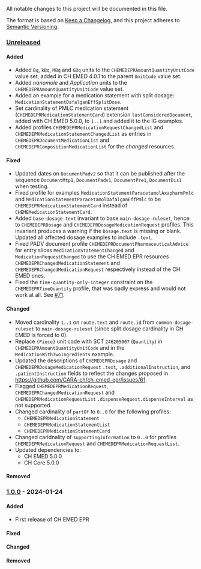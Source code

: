 All notable changes to this project will be documented in this file.

The format is based on [Keep a Changelog](https://keepachangelog.com/en/1.1.0/),
and this project adheres to [Semantic Versioning](https://semver.org/spec/v2.0.0.html).

### [Unreleased]

#### Added

- Added `Bq`, `kBq`, `MBq` and `GBq` units to the `CHEMEDEPRAmountQuantityUnitCode`  value set, added in CH EMED 4.0.1 to the parent `UnitCode` value set.
- Added _nanomole_ and _Application_ units to the `CHEMEDEPRAmountQuantityUnitCode` value set.
- Added an example for a medication statement with split dosage: `MedicationStatementDafalganEffSplitDose`.
- Set cardinality of PMLC medication statement (`CHEMEDEPRMedicationStatementCard`) extension `lastConsideredDocument`, added with CH EMED 5.0.0, to `1..1` and added it to the IG examples.
- Added profiles `CHEMEDEPRMedicationRequestChangedList` and `CHEMEDEPRMedicationStatementChangedList` as entries in `CHEMEDEPRDocumentMedicationList` and `CHEMEDEPRCompositionMedicationList` for the _changed_ resources.

#### Fixed

- Updated dates on `DocumentPadv2` so that it can be published after the sequence `DocumentMtp1`, `DocumentPadv1`, `DocumentPre1`, `DocumentDis1` when testing.
- Fixed profile for examples `MedicationStatementParacetamolAxapharmPmlc` and `MedicationStatementParacetamolDafalganEffPmlc` to be `CHEMEDEPRMedicationStatementCard` instead of `CHEMEMedicationStatementCard`.
- Added `base-dosage-text` invariant to base `main-dosage-ruleset`, hence to `CHEMEDEPRDosage` and `CHEMEDEPRDosageMedicationRequest` profiles. This invariant produces a warning if the `Dosage.text` is missing or blank. Updated all affected dosage examples to include `.text`.
- Fixed PADV document profile `CHEMEDEPRDocumentPharmaceuticalAdvice` for entry slices `MedicationStatementChanged` and `MedicationRequestChanged` to use the CH EMED EPR resources `CHEMEDEPRChangedMedicationStatement` and `CHEMEDEPRChangedMedicationRequest` respectively instead of the CH EMED ones.
- Fixed the `time-quantity-only-integer` constraint on the `CHEMEDEPRTimeQuantity` profile, that was badly express and would not work at all. See [#71](https://github.com/CARA-ch/ch-emed-epr/issues/71).

#### Changed

- Moved cardinality `1..1` on `route.text` and `route.id` from `common-dosage-ruleset` to `main-dosage-ruleset` (since split dosage cardinality in CH EMED is forced to 0).
- Replace `{Piece}` unit code with SCT `246205007` (`Quantity`) in `CHEMEDEPRAmountQuantityUnitCode` and in the `MedicationWithTwoIngredients` example.
- Updated the descriptions of `CHEMEDEPRDosage` and `CHEMEDEPRDosageMedicationRequest` `.text`, `.additionalInstruction`, and `.patientInstruction` fields to reflect the changes proposed in https://github.com/CARA-ch/ch-emed-epr/issues/61.
- Flagged `CHEMEDEPRMedicationRequest`, `CHEMEDEPRChangedMedicationRequest` and `CHEMEDEPRMedicationRequestList` `.dispenseRequest.dispenseInterval` as not supported.
- Changed cardinality of `partOf` to `0..0` for the following profiles:
  - `CHEMEDEPRMedicationStatement`
  - `CHEMEDEPRMedicationStatementList`
  - `CHEMEDEPRMedicationStatementCard`
- Changed caridnality of `supportingInformation` to `0..0` for profiles `CHEMEDEPRMedicationRequest` and `CHEMEDEPRMedicationRequestList`.
- Updated dependencies to:
  - CH EMED 5.0.0
  - CH Core 5.0.0

#### Removed

### [1.0.0] - 2024-01-24

#### Added

- First release of CH EMED EPR

#### Fixed

#### Changed

#### Removed

[unreleased]: https://github.com/CARA-ch/ch-emed-epr/compare/v1.0.0...HEAD
[1.0.0]: https://github.com/CARA-ch/ch-emed-epr/releases/tag/v1.0.0
